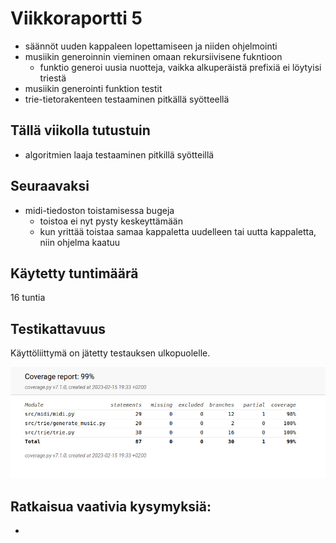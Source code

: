 # Viikkoraportti 5

- säännöt uuden kappaleen lopettamiseen ja niiden ohjelmointi
- musiikin generoinnin vieminen omaan rekursiivisene fukntioon
  - funktio generoi uusia nuotteja, vaikka alkuperäistä prefixiä ei löytyisi triestä
- musiikin generointi funktion testit
- trie-tietorakenteen testaaminen pitkällä syötteellä

## Tällä viikolla tutustuin 

- algoritmien laaja testaaminen pitkillä syötteillä

## Seuraavaksi

- midi-tiedoston toistamisessa bugeja
  - toistoa ei nyt pysty keskeyttämään
  - kun yrittää toistaa samaa kappaletta uudelleen tai uutta kappaletta, niin ohjelma kaatuu

## Käytetty tuntimäärä

16 tuntia

## Testikattavuus

Käyttöliittymä on jätetty testauksen ulkopuolelle.

!["Testikattavuus 15.2.2023"](./kuvat/testikattavuus_15.2.2023.png)

## Ratkaisua vaativia kysymyksiä:

-  
